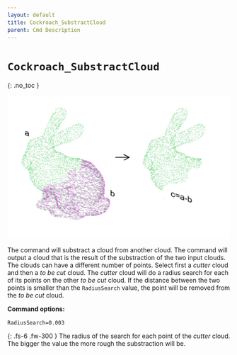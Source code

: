 ```yaml
---
layout: default
title: Cockroach_SubstractCloud
parent: Cmd Description
---
```


# `Cockroach_SubstractCloud`
{: .no_toc }

![cockroach_connectedcomponent](https://github.com/ibois-epfl/Cockroach-documentation/blob/docu-alpha/img/cmds/cockroach_substractcloud.jpg?raw=true)

The command will substract a cloud from another cloud. The command will output a cloud that is the result of the substraction of the two input clouds. The clouds can have a different number of points. Select first a *cutter* cloud and then a *to be cut* cloud. The *cutter* cloud will do a radius search for each of its points on the other *to be cut* cloud. If the distance between the two points is smaller than the `RadiusSearch` value, the point will be removed from the *to be cut* cloud.

**Command options:**
```
RadiusSearch=0.003
```
{: .fs-6 .fw-300 }
The radius of the search for each point of the *cutter* cloud. The bigger the value the more rough the substraction will be.
